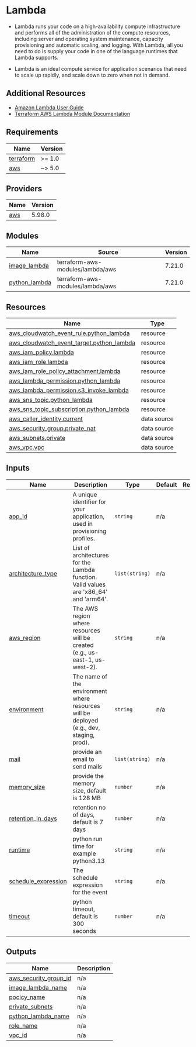 # Lambda

* Lambda runs your code on a high-availability compute infrastructure and performs all of the administration of the compute resources, including server and operating system maintenance, capacity provisioning and automatic scaling, and logging. With Lambda, all you need to do is supply your code in one of the language runtimes that Lambda supports.

* Lambda is an ideal compute service for application scenarios that need to scale up rapidly, and scale down to zero when not in demand.

## Additional Resources

- [Amazon Lambda User Guide](https://docs.aws.amazon.com/lambda/latest/dg/welcome.html)
- [Terraform AWS Lambda Module Documentation](https://registry.terraform.io/modules/terraform-aws-modules/lambda/aws/latest)

<!-- BEGIN_TF_DOCS -->
## Requirements

| Name | Version |
|------|---------|
| <a name="requirement_terraform"></a> [terraform](#requirement\_terraform) | >= 1.0 |
| <a name="requirement_aws"></a> [aws](#requirement\_aws) | ~> 5.0 |

## Providers

| Name | Version |
|------|---------|
| <a name="provider_aws"></a> [aws](#provider\_aws) | 5.98.0 |

## Modules

| Name | Source | Version |
|------|--------|---------|
| <a name="module_image_lambda"></a> [image\_lambda](#module\_image\_lambda) | terraform-aws-modules/lambda/aws | 7.21.0 |
| <a name="module_python_lambda"></a> [python\_lambda](#module\_python\_lambda) | terraform-aws-modules/lambda/aws | 7.21.0 |

## Resources

| Name | Type |
|------|------|
| [aws_cloudwatch_event_rule.python_lambda](https://registry.terraform.io/providers/hashicorp/aws/latest/docs/resources/cloudwatch_event_rule) | resource |
| [aws_cloudwatch_event_target.python_lambda](https://registry.terraform.io/providers/hashicorp/aws/latest/docs/resources/cloudwatch_event_target) | resource |
| [aws_iam_policy.lambda](https://registry.terraform.io/providers/hashicorp/aws/latest/docs/resources/iam_policy) | resource |
| [aws_iam_role.lambda](https://registry.terraform.io/providers/hashicorp/aws/latest/docs/resources/iam_role) | resource |
| [aws_iam_role_policy_attachment.lambda](https://registry.terraform.io/providers/hashicorp/aws/latest/docs/resources/iam_role_policy_attachment) | resource |
| [aws_lambda_permission.python_lambda](https://registry.terraform.io/providers/hashicorp/aws/latest/docs/resources/lambda_permission) | resource |
| [aws_lambda_permission.s3_invoke_lambda](https://registry.terraform.io/providers/hashicorp/aws/latest/docs/resources/lambda_permission) | resource |
| [aws_sns_topic.python_lambda](https://registry.terraform.io/providers/hashicorp/aws/latest/docs/resources/sns_topic) | resource |
| [aws_sns_topic_subscription.python_lambda](https://registry.terraform.io/providers/hashicorp/aws/latest/docs/resources/sns_topic_subscription) | resource |
| [aws_caller_identity.current](https://registry.terraform.io/providers/hashicorp/aws/latest/docs/data-sources/caller_identity) | data source |
| [aws_security_group.private_nat](https://registry.terraform.io/providers/hashicorp/aws/latest/docs/data-sources/security_group) | data source |
| [aws_subnets.private](https://registry.terraform.io/providers/hashicorp/aws/latest/docs/data-sources/subnets) | data source |
| [aws_vpc.vpc](https://registry.terraform.io/providers/hashicorp/aws/latest/docs/data-sources/vpc) | data source |

## Inputs

| Name | Description | Type | Default | Required |
|------|-------------|------|---------|:--------:|
| <a name="input_app_id"></a> [app\_id](#input\_app\_id) | A unique identifier for your application, used in provisioning profiles. | `string` | n/a | yes |
| <a name="input_architecture_type"></a> [architecture\_type](#input\_architecture\_type) | List of architectures for the Lambda function. Valid values are 'x86\_64' and 'arm64'. | `list(string)` | n/a | yes |
| <a name="input_aws_region"></a> [aws\_region](#input\_aws\_region) | The AWS region where resources will be created (e.g., us-east-1, us-west-2). | `string` | n/a | yes |
| <a name="input_environment"></a> [environment](#input\_environment) | The name of the environment where resources will be deployed (e.g., dev, staging, prod). | `string` | n/a | yes |
| <a name="input_mail"></a> [mail](#input\_mail) | provide an email to send mails | `list(string)` | n/a | yes |
| <a name="input_memory_size"></a> [memory\_size](#input\_memory\_size) | provide the memory size, default is 128 MB | `number` | n/a | yes |
| <a name="input_retention_in_days"></a> [retention\_in\_days](#input\_retention\_in\_days) | retention no of days, default is 7 days | `number` | n/a | yes |
| <a name="input_runtime"></a> [runtime](#input\_runtime) | python run time for example python3.13 | `string` | n/a | yes |
| <a name="input_schedule_expression"></a> [schedule\_expression](#input\_schedule\_expression) | The schedule expression for the event | `string` | n/a | yes |
| <a name="input_timeout"></a> [timeout](#input\_timeout) | python timeout, default is 300 seconds | `number` | n/a | yes |

## Outputs

| Name | Description |
|------|-------------|
| <a name="output_aws_security_group_id"></a> [aws\_security\_group\_id](#output\_aws\_security\_group\_id) | n/a |
| <a name="output_image_lambda_name"></a> [image\_lambda\_name](#output\_image\_lambda\_name) | n/a |
| <a name="output_pocicy_name"></a> [pocicy\_name](#output\_pocicy\_name) | n/a |
| <a name="output_private_subnets"></a> [private\_subnets](#output\_private\_subnets) | n/a |
| <a name="output_python_lambda_name"></a> [python\_lambda\_name](#output\_python\_lambda\_name) | n/a |
| <a name="output_role_name"></a> [role\_name](#output\_role\_name) | n/a |
| <a name="output_vpc_id"></a> [vpc\_id](#output\_vpc\_id) | n/a |
<!-- END_TF_DOCS -->
